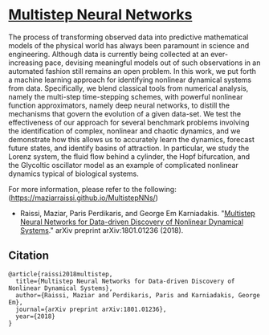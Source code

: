 # [Multistep Neural Networks](https://maziarraissi.github.io/MultistepNNs/)

The process of transforming observed data into predictive mathematical models of the physical world has always been paramount in science and engineering. Although data is currently being collected at an ever-increasing pace, devising meaningful models out of such observations in an automated fashion still remains an open problem. In this work, we put forth a machine learning approach for identifying nonlinear dynamical systems from data. Specifically, we blend classical tools from numerical analysis, namely the multi-step time-stepping schemes, with powerful nonlinear function approximators, namely deep neural networks, to distill the mechanisms that govern the evolution of a given data-set. We test the effectiveness of our approach for several benchmark problems involving the identification of complex, nonlinear and chaotic dynamics, and we demonstrate how this allows us to accurately learn the dynamics, forecast future states, and identify basins of attraction. In particular, we study the Lorenz system, the fluid flow behind a cylinder, the Hopf bifurcation, and the Glycoltic oscillator model as an example of complicated nonlinear dynamics typical of biological systems.

For more information, please refer to the following: (https://maziarraissi.github.io/MultistepNNs/)

  - Raissi, Maziar, Paris Perdikaris, and George Em Karniadakis. "[Multistep Neural Networks for Data-driven Discovery of Nonlinear Dynamical Systems](https://arxiv.org/abs/1801.01236)." arXiv preprint arXiv:1801.01236 (2018).

## Citation

    @article{raissi2018multistep,
      title={Multistep Neural Networks for Data-driven Discovery of Nonlinear Dynamical Systems},
      author={Raissi, Maziar and Perdikaris, Paris and Karniadakis, George Em},
      journal={arXiv preprint arXiv:1801.01236},
      year={2018}
    }
